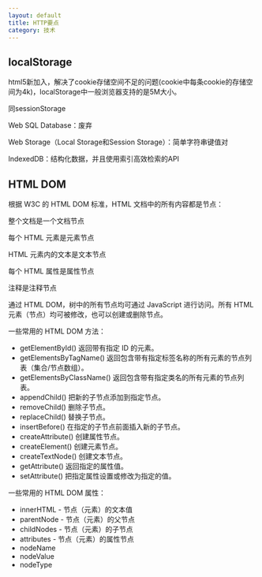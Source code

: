 ```yaml
---
layout: default
title: HTTP要点
category: 技术
---
```


## localStorage

html5新加入，解决了cookie存储空间不足的问题(cookie中每条cookie的存储空间为4k)，localStorage中一般浏览器支持的是5M大小。

同sessionStorage

Web SQL Database：废弃

Web Storage（Local Storage和Session Storage）：简单字符串键值对

IndexedDB：结构化数据，并且使用索引高效检索的API

## HTML DOM

根据 W3C 的 HTML DOM 标准，HTML 文档中的所有内容都是节点：

整个文档是一个文档节点

每个 HTML 元素是元素节点

HTML 元素内的文本是文本节点

每个 HTML 属性是属性节点

注释是注释节点

通过 HTML DOM，树中的所有节点均可通过 JavaScript 进行访问。所有 HTML 元素（节点）均可被修改，也可以创建或删除节点。

一些常用的 HTML DOM 方法：

- getElementById()    返回带有指定 ID 的元素。
- getElementsByTagName()    返回包含带有指定标签名称的所有元素的节点列表（集合/节点数组）。
- getElementsByClassName()    返回包含带有指定类名的所有元素的节点列表。
- appendChild()    把新的子节点添加到指定节点。
- removeChild()    删除子节点。
- replaceChild()    替换子节点。
- insertBefore()    在指定的子节点前面插入新的子节点。
- createAttribute()    创建属性节点。
- createElement()    创建元素节点。
- createTextNode()    创建文本节点。
- getAttribute()    返回指定的属性值。
- setAttribute()    把指定属性设置或修改为指定的值。

一些常用的 HTML DOM 属性：

- innerHTML - 节点（元素）的文本值
- parentNode - 节点（元素）的父节点
- childNodes - 节点（元素）的子节点
- attributes - 节点（元素）的属性节点
- nodeName 
- nodeValue 
- nodeType 
